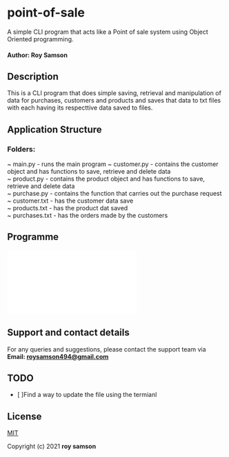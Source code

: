 # point-of-sale
A simple CLI program that acts like a Point of sale system using Object Oriented programming. 

#### Author: Roy Samson
## Description

This is a CLI program that does simple saving, retrieval and manipulation of data for purchases, customers and products and saves that data to txt files with each having its respecttive data saved to files.

## Application Structure
### Folders:
~ main.py - runs the main program
~ customer.py - contains the customer object and has functions to save, retrieve and delete data<br>
~ product.py - contains the product object and has functions to save, retrieve and delete data <br>
~ purchase.py - contains the function that carries out the purchase request<br>
~ customer.txt - has the customer data save<br>
~ products.txt - has the product dat saved<br>
~ purchases.txt - has the orders made by the customers</br>

## Programme
![Main](main.py) 

## Support and contact details
For any queries and suggestions, please contact the support team via **Email: roysamson494@gmail.com**

## TODO
- [ ]Find a way to update the file using the termianl<br>

## License
[MIT](https://choosealicense.com/licenses/mit/)

Copyright (c) 2021 **roy samson**

